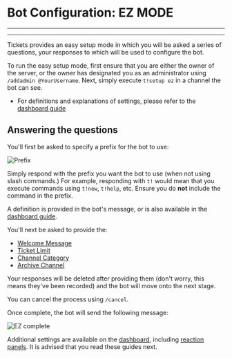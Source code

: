 # Bot Configuration: EZ MODE
***
***

Tickets provides an easy setup mode in which you will be asked a series of questions, your responses to which will be used to configure the bot.

To run the easy setup mode, first ensure that you are either the owner of the server, or the owner has designated you as an administrator using `/addadmin @YourUsername`. Next, simply execute `t!setup ez` in a channel the bot can see.

- For definitions and explanations of settings, please refer to the [dashboard guide](./dashboard.md#prefix)

## Answering the questions
You'll first be asked to specify a prefix for the bot to use:

![Prefix](/img/ez_prefix.webp)

Simply respond with the prefix you want the bot to use (when not using slash commands.) For example, responding with `t!` would mean that you execute commands using `t!new`, `t!help`, etc. Ensure you do **not** include the command in the prefix.

A definition is provided in the bot's message, or is also available in the [dashboard guide](./dashboard.md#prefix).

You'll next be asked to provide the:
- [Welcome Message](./dashboard.md#welcome-message)
- [Ticket Limit](./dashboard.md#ticket-limit)
- [Channel Category](./dashboard.md#channel-category)
- [Archive Channel](./dashboard.md#archive-channel)

Your responses will be deleted after providing them (don't worry, this means they've been recorded) and the bot will move onto the next stage.

You can cancel the process using `/cancel`.

Once complete, the bot will send the following message:

![EZ complete](/img/ez_complete.webp)

Additional settings are available on the [dashboard](./dashboard.md), including [reaction panels](./panels.md). It is advised that you read these guides next.
